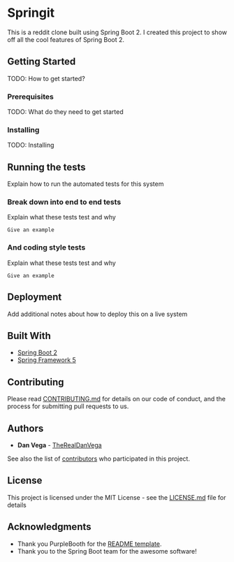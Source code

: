 # Springit

This is a reddit clone built using Spring Boot 2. I created this
project to show off all the cool features of Spring Boot 2.

## Getting Started

TODO: How to get started?

### Prerequisites

TODO: What do they need to get started

### Installing

TODO: Installing 

## Running the tests

Explain how to run the automated tests for this system

### Break down into end to end tests

Explain what these tests test and why

```
Give an example
```

### And coding style tests

Explain what these tests test and why

```
Give an example
```

## Deployment

Add additional notes about how to deploy this on a live system

## Built With

* [Spring Boot 2](https://projects.spring.io/spring-boot/)
* [Spring Framework 5](https://projects.spring.io/spring-framework/)

## Contributing

Please read [CONTRIBUTING.md](https://gist.github.com/PurpleBooth/b24679402957c63ec426) for details on our code of conduct, and the process for submitting pull requests to us.

## Authors

* **Dan Vega** - [TheRealDanVega](http://www.therealdanvega.com)

See also the list of [contributors](https://github.com/your/project/contributors) who participated in this project.

## License

This project is licensed under the MIT License - see the [LICENSE.md](LICENSE.md) file for details

## Acknowledgments

* Thank you PurpleBooth for the [README template](https://gist.github.com/PurpleBooth/109311bb0361f32d87a2).
* Thank you to the Spring Boot team for the awesome software!
